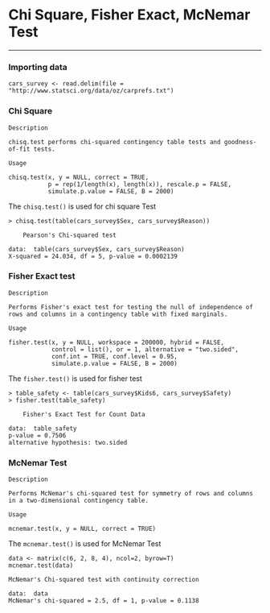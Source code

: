 # Chi Square, Fisher Exact, McNemar Test
---

### Importing data
```
cars_survey <- read.delim(file = "http://www.statsci.org/data/oz/carprefs.txt")
```
### Chi Square
```
Description

chisq.test performs chi-squared contingency table tests and goodness-of-fit tests.

Usage

chisq.test(x, y = NULL, correct = TRUE,
           p = rep(1/length(x), length(x)), rescale.p = FALSE,
           simulate.p.value = FALSE, B = 2000)
```
The ```chisq.test()``` is used for chi square Test

```
> chisq.test(table(cars_survey$Sex, cars_survey$Reason))

	Pearson's Chi-squared test

data:  table(cars_survey$Sex, cars_survey$Reason)
X-squared = 24.034, df = 5, p-value = 0.0002139
```
### Fisher Exact test
```
Description

Performs Fisher's exact test for testing the null of independence of rows and columns in a contingency table with fixed marginals.

Usage

fisher.test(x, y = NULL, workspace = 200000, hybrid = FALSE,
            control = list(), or = 1, alternative = "two.sided",
            conf.int = TRUE, conf.level = 0.95,
            simulate.p.value = FALSE, B = 2000)
```
The ```fisher.test()``` is used for fisher test

```
> table_safety <- table(cars_survey$Kids6, cars_survey$Safety)
> fisher.test(table_safety)

	Fisher's Exact Test for Count Data

data:  table_safety
p-value = 0.7506
alternative hypothesis: two.sided
```
### McNemar Test
```
Description

Performs McNemar's chi-squared test for symmetry of rows and columns in a two-dimensional contingency table.

Usage

mcnemar.test(x, y = NULL, correct = TRUE)
```
The ```mcnemar.test()``` is used for McNemar Test

```
data <- matrix(c(6, 2, 8, 4), ncol=2, byrow=T)
mcnemar.test(data)

McNemar's Chi-squared test with continuity correction

data:  data 
McNemar's chi-squared = 2.5, df = 1, p-value = 0.1138
```